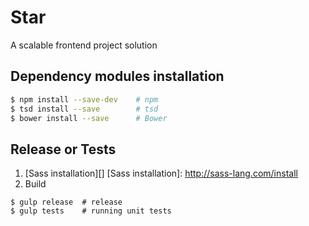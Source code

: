 # Star
A scalable frontend project solution

## Dependency modules installation
```bash
$ npm install --save-dev    # npm
$ tsd install --save        # tsd
$ bower install --save      # Bower
```

## Release or Tests
1. [Sass installation][]
[Sass installation]: http://sass-lang.com/install
2. Build
```
$ gulp release  # release
$ gulp tests    # running unit tests
```

